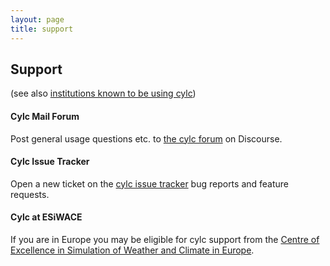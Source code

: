 ```yaml
---
layout: page
title: support
---
```


## Support

(see also [institutions known to be using cylc](./users.html))

#### Cylc Mail Forum
Post general usage questions etc. to [the cylc
forum](https://cylc.discourse.group/) on Discourse.

#### Cylc Issue Tracker
Open a new ticket on the [cylc issue
tracker](https://github.com/cylc/cylc/issues) bug reports and feature requests.

#### Cylc at ESiWACE

If you are in Europe you may be eligible for cylc support from the [Centre of
Excellence in Simulation of Weather and Climate in
Europe](https://www.esiwace.eu/services-1/support/overview).


